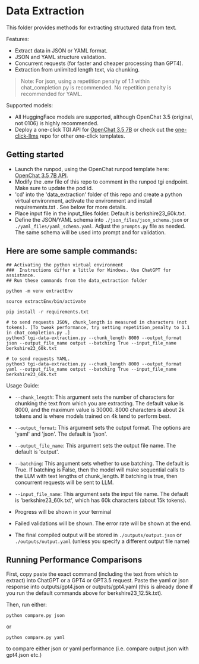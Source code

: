 # Data Extraction
This folder provides methods for extracting structured data from text.

Features:
- Extract data in JSON or YAML format.
- JSON and YAML structure validation.
- Concurrent requests (for faster and cheaper processing than GPT4).
- Extraction from unlimited length text, via chunking.

> Note: For json, using a repetition penalty of 1.1 within chat_completion.py is recommended. No repetition penalty is recommended for YAML.

Supported models:
- All HuggingFace models are supported, although OpenChat 3.5 (original, not 0106) is highly recommended.
- Deploy a one-click TGI API for [OpenChat 3.5 7B](https://runpod.io/gsc?template=xiwn7cb3ro&ref=jmfkcdio) or check out the [one-click-llms](https://github.com/TrelisResearch/one-click-llms) repo for other one-click templates.

## Getting started
- Launch the runpod, using the OpenChat runpod template here: [OpenChat 3.5 7B API](https://runpod.io/gsc?template=xiwn7cb3ro&ref=jmfkcdio).
- Modify the .env file of this repo to comment in the runpod tgi endpoint. Make sure to update the pod id.
- 'cd' into the 'data_extraction' folder of this repo and create a python virtual environment, activate the environment and install requirements.txt . See below for more details.
- Place input file in the input_files folder. Default is berkshire23_60k.txt.
- Define the JSON/YAML schema into `./json_files/json_schema.json` or `./yaml_files/yaml_schema.yaml`. Adjust the `prompts.py` file as needed. The same schema will be used into prompt and for validation.

## Here are some sample commands:
```
## Activating the python virtual environment
###  Instructions differ a little for Windows. Use ChatGPT for assistance.
## Run these commands from the data_extraction folder

python -m venv extractEnv

source extractEnv/bin/activate

pip install -r requirements.txt

# to send requests JSON, chunk_length is measured in characters (not tokens). [To tweak performance, try setting repetition_penalty to 1.1 in chat_completion.py .]
python3 tgi-data-extraction.py --chunk_length 8000 --output_format json --output_file_name output --batching True --input_file_name berkshire23_60k.txt

# to send requests YAML.
python3 tgi-data-extraction.py --chunk_length 8000 --output_format yaml --output_file_name output --batching True --input_file_name berkshire23_60k.txt
```

Usage Guide:

- `--chunk_length`: This argument sets the number of characters for chunking the text from which you are extracting. The default value is 8000, and the maximum value is 30000. 8000 characters is about 2k tokens and is where models trained on 4k tend to perform best.

- `--output_format`: This argument sets the output format. The options are 'yaml' and 'json'. The default is 'json'.

- `--output_file_name`: This argument sets the output file name. The default is 'output'.

- `--batching`: This argument sets whether to use batching.  The default is True. If batching is False, then the model will make sequential calls to the LLM with text lengths of chunk_length. If batching is true, then concurrent requests will be sent to LLM.

- `--input_file_name`: This argument sets the input file name. The default is 'berkshire23_60k.txt', which has 60k characters (about 15k tokens).

- Progress will be shown in your terminal
- Failed validations will be shown. The error rate will be shown at the end.
- The final compiled output will be stored in `./outputs/output.json` or `./outputs/output.yaml` (unless you specify a different output file name)

## Running Performance Comparisons
First, copy paste the exact command (including the text from which to extract) into ChatGPT or a GPT4 or GPT3.5 request. Paste the yaml or json response into outputs/gpt4.json or outputs/gpt4.yaml (this is already done if you run the default commands above for berkshire23_12.5k.txt).

Then, run either:
```
python compare.py json
```
or
```
python compare.py yaml
```
to compare either json or yaml performance (i.e. compare output.json with gpt4.json etc.)
